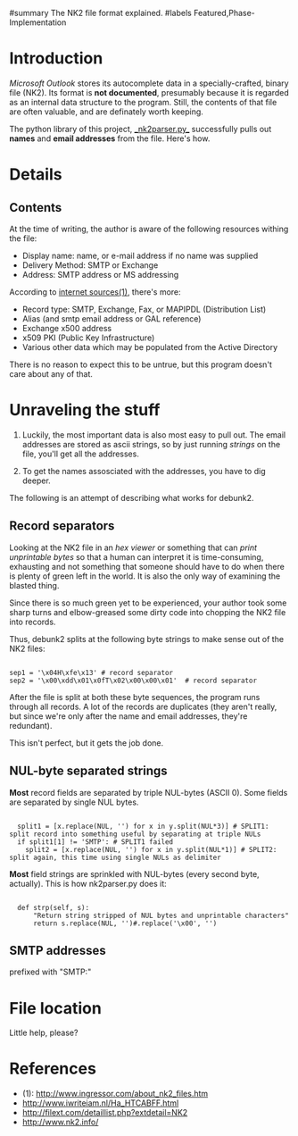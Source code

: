 ﻿#summary The NK2 file format explained.
#labels Featured,Phase-Implementation

# Introduction #

_Microsoft Outlook_ stores its autocomplete data in a specially-crafted, binary file (NK2). Its format is **not documented**, presumably because it is regarded as an internal data structure to the program. Still, the contents of that file are often valuable, and are definately worth keeping.

The python library of this project, [\_nk2parser.py\_](http://debunk2.googlecode.com/svn/trunk/nk2parser.py) successfully pulls out **names** and **email addresses** from the file. Here's how.

# Details #

## Contents ##

At the time of writing, the author is aware of the following resources withing the file:

  * Display name: name, or e-mail address if no name was supplied
  * Delivery Method: SMTP or Exchange
  * Address: SMTP address or MS addressing

According to [internet sources(1)](http://www.ingressor.com/about_nk2_files.htm), there's more:

  * Record type: SMTP, Exchange, Fax, or MAPIPDL (Distribution List)
  * Alias (and smtp email address or GAL reference)
  * Exchange x500 address
  * x509 PKI (Public Key Infrastructure)
  * Various other data which may be populated from the Active Directory

There is no reason to expect this to be untrue, but this program doesn't care about any of that.

# Unraveling the stuff #

1. Luckily, the most important data is also most easy to pull out. The email addresses are stored as ascii strings, so by just running _strings_ on the file, you'll get all the addresses.

2. To get the names assosciated with the addresses, you have to dig deeper.

The following is an attempt of describing what works for debunk2.

## Record separators ##

Looking at the NK2 file in an _hex viewer_ or something that can _print unprintable bytes_ so that a human can interpret it
is time-consuming, exhausting and not something that someone should have to do when there is plenty of green left in the
world. It is also the only way of examining the blasted thing.

Since there is so much green yet to be experienced, your author took some sharp turns and elbow-greased some dirty code into chopping the NK2 file into records.

Thus, debunk2 splits at the following byte strings to make sense out of the NK2 files:

```

sep1 = '\x04H\xfe\x13' # record separator
sep2 = '\x00\xdd\x01\x0fT\x02\x00\x00\x01'  # record separator

```

After the file is split at both these byte sequences, the program runs through all records. A lot of the records are
duplicates (they aren't really, but since we're only after the name and email addresses, they're redundant).

This isn't perfect, but it gets the job done.

## NUL-byte separated strings ##

**Most** record fields are separated by triple NUL-bytes (ASCII 0). Some fields are separated by single NUL bytes.

```

  split1 = [x.replace(NUL, '') for x in y.split(NUL*3)] # SPLIT1: split record into something useful by separating at triple NULs
  if split1[1] != 'SMTP': # SPLIT1 failed
    split2 = [x.replace(NUL, '') for x in y.split(NUL*1)] # SPLIT2: split again, this time using single NULs as delimiter

```


**Most** field strings are sprinkled with NUL-bytes (every second byte, actually). This is how nk2parser.py does it:

```

  def strp(self, s):
	  "Return string stripped of NUL bytes and unprintable characters"
	  return s.replace(NUL, '')#.replace('\x00', '')

```

## SMTP addresses ##

prefixed with "SMTP:"

# File location #

Little help, please?

# References #

  * (1): http://www.ingressor.com/about_nk2_files.htm
  * http://www.iwriteiam.nl/Ha_HTCABFF.html
  * http://filext.com/detaillist.php?extdetail=NK2
  * http://www.nk2.info/